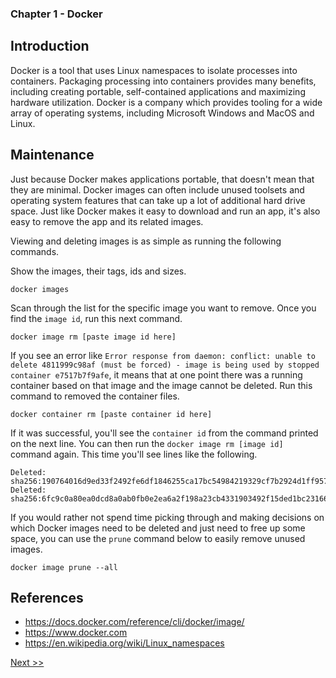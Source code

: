### Chapter 1 - Docker

## Introduction

Docker is a tool that uses Linux namespaces to isolate processes into containers. Packaging processing into containers provides many benefits, including creating portable, self-contained applications and maximizing hardware utilization. Docker is a company which provides tooling for a wide array of operating systems, including Microsoft Windows and MacOS and Linux.

## Maintenance

Just because Docker makes applications portable, that doesn't mean that they are minimal. Docker images can often include unused toolsets and operating system features that can take up a lot of additional hard drive space. Just like Docker makes it easy to download and run an app, it's also easy to remove the app and its related images.

Viewing and deleting images is as simple as running the following commands.

Show the images, their tags, ids and sizes.

```
docker images
```

Scan through the list for the specific image you want to remove. Once you find the `image id`, run this next command.

```
docker image rm [paste image id here]
```

If you see an error like `Error response from daemon: conflict: unable to delete 4811999c98af (must be forced) - image is being used by stopped container e7517b7f9afe`, it means that at one point there was a running container based on that image and the image cannot be deleted. Run this command to removed the container files.

```
docker container rm [paste container id here]
```

If it was successful, you'll see the `container id` from the command printed on the next line. You can then run the `docker image rm [image id]` command again. This time you'll see lines like the following.

```
Deleted: sha256:190764016d9ed33f2492fe6df1846255ca17bc54984219329cf7b2924d1ff957
Deleted: sha256:6fc9c0a80ea0dcd8a0ab0fb0e2ea6a2f198a23cb4331903492f15ded1bc23166
```

If you would rather not spend time picking through and making decisions on which Docker images need to be deleted and just need to free up some space, you can use the `prune` command below to easily remove unused images.

```
docker image prune --all
```

## References

* https://docs.docker.com/reference/cli/docker/image/
* https://www.docker.com
* https://en.wikipedia.org/wiki/Linux_namespaces

[Next >>](020-chapter-02.md)
